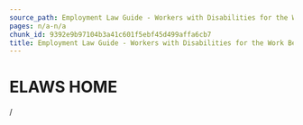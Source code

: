 ```yaml
---
source_path: Employment Law Guide - Workers with Disabilities for the Work Being Performed.md
pages: n/a-n/a
chunk_id: 9392e9b97104b3a41c601f5ebf45d499affa6cb7
title: Employment Law Guide - Workers with Disabilities for the Work Being Performed
---
```

# ELAWS HOME

/
